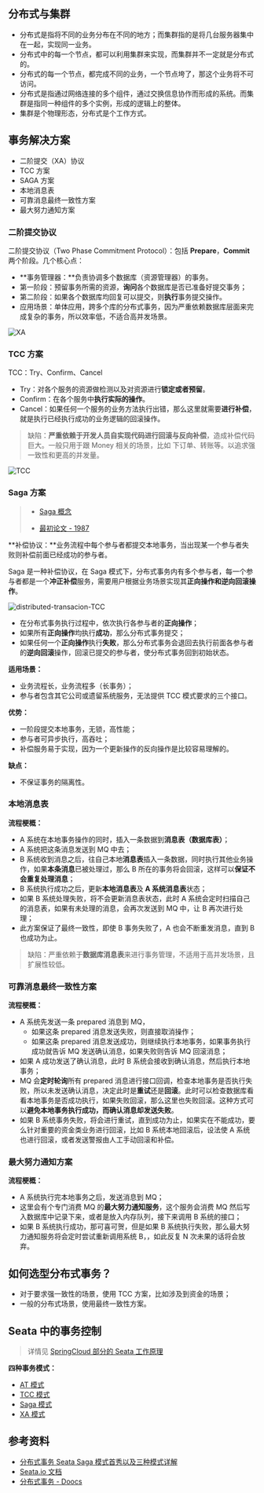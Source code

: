 ## 分布式与集群

- 分布式是指将不同的业务分布在不同的地方；而集群指的是将几台服务器集中在一起，实现同一业务。
- 分布式中的每一个节点，都可以利用集群来实现，而集群并不一定就是分布式的。 
- 分布式的每一个节点，都完成不同的业务，一个节点垮了，那这个业务将不可访问。
- 分布式是指通过网络连接的多个组件，通过交换信息协作而形成的系统。而集群是指同一种组件的多个实例，形成的逻辑上的整体。
- 集群是个物理形态，分布式是个工作方式。

## 事务解决方案

- 二阶提交（XA）协议
- TCC 方案
- SAGA 方案
- 本地消息表
- 可靠消息最终一致性方案
- 最大努力通知方案

### 二阶提交协议

二阶提交协议（Two Phase Commitment Protocol）：包括 **Prepare**，**Commit** 两个阶段。几个核心点：

- **事务管理器：**负责协调多个数据库（资源管理器）的事务。
- 第一阶段：预留事务所需的资源，**询问**各个数据库是否已准备好提交事务；
- 第二阶段：如果各个数据库均回复可以提交，则**执行**事务提交操作。
- 应用场景：单体应用，跨多个库的分布式事务，因为严重依赖数据库层面来完成复杂的事务，所以效率低，不适合高并发场景。

![XA](https://gitee.com/raymond-zhao/oss/raw/master/uPic/image-20201008101748937.png)

### TCC 方案

TCC：Try、Confirm、Cancel

- Try：对各个服务的资源做检测以及对资源进行**锁定或者预留**。
- Confirm：在各个服务中**执行实际的操作**。
- Cancel：如果任何一个服务的业务方法执行出错，那么这里就需要**进行补偿**，就是执行已经执行成功的业务逻辑的回滚操作。

> 缺陷：**严重依赖于开发人员自实现代码进行回滚与反向补偿**，造成补偿代码巨大。一般只用于跟 Money 相关的场景，比如 下订单、转账等。以追求强一致性和更高的并发量。

![TCC](https://gitee.com/raymond-zhao/oss/raw/master/uPic/image-20201008101711825.png)

### Saga 方案

> - [Saga 概念](https://redux-saga-in-chinese.js.org/docs/introduction/SagaBackground.html)
>
> - [最初论文 - 1987](http://www.cs.cornell.edu/andru/cs711/2002fa/reading/sagas.pdf)

**补偿协议：**业务流程中每个参与者都提交本地事务，当出现某一个参与者失败则补偿前面已经成功的参与者。

Saga 是一种补偿协议，在 Saga 模式下，分布式事务内有多个参与者，每一个参与者都是一个**冲正补偿**服务，需要用户根据业务场景实现其**正向操作和逆向回滚操作**。

![distributed-transacion-TCC](https://doocs.github.io/advanced-java/docs/distributed-system/images/distributed-transaction-saga.png)

- 在分布式事务执行过程中，依次执行各参与者的**正向操作**；
- 如果所有**正向操作**均执行**成功**，那么分布式事务提交；
- 如果任何一个**正向操作**执行**失败**，那么分布式事务会退回去执行前面各参与者的**逆向回滚**操作，回滚已提交的参与者，使分布式事务回到初始状态。

**适用场景：**

- 业务流程长，业务流程多（长事务）；
- 参与者包含其它公司或遗留系统服务，无法提供 TCC 模式要求的三个接口。

**优势：**

- 一阶段提交本地事务，无锁，高性能；
- 参与者可异步执行，高吞吐；
- 补偿服务易于实现，因为一个更新操作的反向操作是比较容易理解的。

**缺点：**

- 不保证事务的隔离性。

### 本地消息表

**流程梗概：**

- A 系统在本地事务操作的同时，插入一条数据到**消息表（数据库表）**；
- A 系统把这条消息发送到 MQ 中去；
- B 系统收到消息之后，往自己本地**消息表**插入一条数据，同时执行其他业务操作，如果**本条消息**已被处理过，那么 B 所在的事务将会回滚，这样可以**保证不会重复处理消息**；
- B 系统执行成功之后，更新**本地消息表**及 **A 系统消息表**状态；
- 如果 B 系统处理失败，将不会更新消息表状态，此时 A 系统会定时扫描自己的消息表，如果有未处理的消息，会再次发送到 MQ 中，让 B 再次进行处理；
- 此方案保证了最终一致性，即使 B 事务失败了，A 也会不断重发消息，直到 B 也成功为止。

> 缺陷：严重依赖于**数据库消息表**来进行事务管理，不适用于高并发场景，且扩展性较低。

### 可靠消息最终一致性方案

**流程梗概：**

- A 系统先发送一条 prepared 消息到 MQ，
  - 如果这条 prepared 消息发送失败，则直接取消操作；
  - 如果这条 prepared 消息发送成功，则继续执行本地事务，如果事务执行成功就告诉 MQ 发送确认消息，如果失败则告诉 MQ 回滚消息；
- 如果 A 成功发送了确认消息，此时 B 系统会接收到确认消息，然后执行本地事务；
- MQ 会**定时轮询**所有 prepared 消息进行接口回调，检查本地事务是否执行失败，所以未发送确认消息，决定此时是**重试**还是**回滚**。此时可以检查数据库看看本地事务是否成功执行，如果失败回滚，那么这里也失败回滚。这种方式可以**避免本地事务执行成功，而确认消息却发送失败**。
- 如果 B 系统事务失败，将会进行重试，直到成功为止，如果实在不能成功，要么针对重要的资金类业务进行回滚，比如 B 系统本地回滚后，设法使 A 系统也进行回滚，或者发送警报由人工手动回滚和补偿。

### 最大努力通知方案

**流程梗概：**

- A 系统执行完本地事务之后，发送消息到 MQ；
- 这里会有个专门消费 MQ 的**最大努力通知服务**，这个服务会消费 MQ 然后写入数据库中记录下来，或者是放入内存队列，接下来调用 B 系统的接口；
- 如果 B 系统执行成功，那可喜可贺，但是如果 B 系统执行失败，那么最大努力通知服务将会定时尝试重新调用系统 B，，如此反复 N 次未果的话将会放弃。

## 如何选型分布式事务？

- 对于要求强一致性的场景，使用 TCC 方案，比如涉及到资金的场景；
- 一般的分布式场景，使用最终一致性方案。

## Seata 中的事务控制

> 详情见 [SpringCloud 部分的 Seata 工作原理](Spring/SpringCloud)

**四种事务模式：**

- [AT 模式](http://seata.io/zh-cn/docs/dev/mode/at-mode.html)
- [TCC 模式](http://seata.io/zh-cn/docs/dev/mode/tcc-mode.html)
- [Saga 模式](http://seata.io/zh-cn/docs/user/saga.html)
- [XA 模式](http://seata.io/zh-cn/docs/dev/mode/xa-mode.html)

## 参考资料

- [分布式事务 Seata Saga 模式首秀以及三种模式详解](https://www.sofastack.tech/blog/sofa-meetup-3-seata-retrospect/)
- [Seata.io 文档](http://seata.io/zh-cn/docs/overview/what-is-seata.html)
- [分布式事务 - Doocs](https://doocs.github.io/advanced-java/#/./docs/distributed-system/distributed-transaction)

